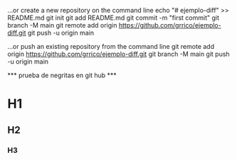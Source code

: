 …or create a new repository on the command line
echo "# ejemplo-diff" >> README.md
git init
git add README.md
git commit -m "first commit"
git branch -M main
git remote add origin https://github.com/grrico/ejemplo-diff.git
git push -u origin main

…or push an existing repository from the command line
git remote add origin https://github.com/grrico/ejemplo-diff.git
git branch -M main
git push -u origin main

*** prueba de negritas en git hub ***
# H1 #
## H2 ##
### H3 ###

